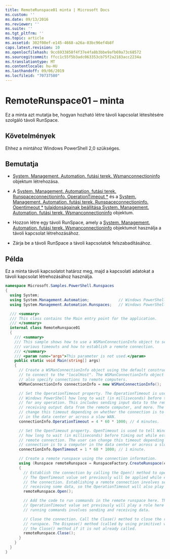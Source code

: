 ```yaml
---
title: RemoteRunspace01 minta | Microsoft Docs
ms.custom: ''
ms.date: 09/13/2016
ms.reviewer: ''
ms.suite: ''
ms.tgt_pltfrm: ''
ms.topic: article
ms.assetid: 302f00ef-e145-4668-a26a-03bc96ef4b8f
caps.latest.revision: 10
ms.openlocfilehash: 9cc6933858f4f37e4fa8b3bbe9afb69a73c68572
ms.sourcegitcommit: ffcc1c55f5b3adc063353cb75f2a2183acc2234a
ms.translationtype: MT
ms.contentlocale: hu-HU
ms.lasthandoff: 09/06/2019
ms.locfileid: "70737580"
---
```

# <a name="remoterunspace01-sample"></a>RemoteRunspace01 – minta

Ez a minta azt mutatja be, hogyan hozható létre távoli kapcsolat létesítésére szolgáló távoli RunSpace.

## <a name="requirements"></a>Követelmények

 Ehhez a mintához Windows PowerShell 2,0 szükséges.

## <a name="demonstrates"></a>Bemutatja

- [System. Management. Automation. futási terek. Wsmanconnectioninfo](/dotnet/api/System.Management.Automation.Runspaces.WSManConnectionInfo) objektum létrehozása.

- A [System. Management. Automation. futási terek. Runspaceconnectioninfo. OperationTimeout *](/dotnet/api/System.Management.Automation.Runspaces.RunspaceConnectionInfo.OperationTimeout) és a [System. Management. Automation. futási terek. Runspaceconnectioninfo. Opentimeout *](/dotnet/api/System.Management.Automation.Runspaces.RunspaceConnectionInfo.OpenTimeout) [tulajdonságainak beállítása System. Management. Automation. futási terek. Wsmanconnectioninfo](/dotnet/api/System.Management.Automation.Runspaces.WSManConnectionInfo) objektum.

- Hozzon létre egy távoli RunSpace, amely a [System. Management. Automation. futási terek. Wsmanconnectioninfo](/dotnet/api/System.Management.Automation.Runspaces.WSManConnectionInfo) objektumot használja a távoli kapcsolat létrehozásához.

- Zárja be a távoli RunSpace a távoli kapcsolatok felszabadításához.

## <a name="example"></a>Példa

Ez a minta távoli kapcsolatot határoz meg, majd a kapcsolati adatokat a távoli kapcsolat létrehozásához használja.

```csharp
namespace Microsoft.Samples.PowerShell.Runspaces
{
  using System;
  using System.Management.Automation;             // Windows PowerShell namespace.
  using System.Management.Automation.Runspaces;   // Windows PowerShell namespace.

  /// <summary>
  /// This class contains the Main entry point for the application.
  /// </summary>
  internal class RemoteRunspace01
  {
    /// <summary>
    /// This sample shows how to use a WSManConnectionInfo object to set
    /// various timeouts and how to establish a remote connection.
    /// </summary>
    /// <param name="args">This parameter is not used.</param>
    public static void Main(string[] args)
    {
      // Create a WSManConnectionInfo object using the default constructor
      // to connect to the "localHost". The WSManConnectionInfo object can
      // also specify connections to remote computers.
      WSManConnectionInfo connectionInfo = new WSManConnectionInfo();

      // Set the OperationTimeout property. The OperationTimeout is used to tell
      // Windows PowerShell how long to wait (in milliseconds) before timing out
      // for any operation. This includes sending input data to the remote computer,
      // receiving output data from the remote computer, and more. The user can
      // change this timeout depending on whether the connection is to a computer
      // in the data center or across a slow WAN.
      connectionInfo.OperationTimeout = 4 * 60 * 1000; // 4 minutes.

      // Set the OpenTimeout property. OpenTimeout is used to tell Windows PowerShell
      // how long to wait (in milliseconds) before timing out while establishing a
      // remote connection. The user can change this timeout depending on whether the
      // connection is to a computer in the data center or across a slow WAN.
      connectionInfo.OpenTimeout = 1 * 60 * 1000; // 1 minute.

      // Create a remote runspace using the connection information.
      using (Runspace remoteRunspace = RunspaceFactory.CreateRunspace(connectionInfo))
      {
        // Establish the connection by calling the Open() method to open the runspace.
        // The OpenTimeout value set previously will be applied while establishing
        // the connection. Establishing a remote connection involves sending and
        // receiving some data, so the OperationTimeout will also play a role in this process.
        remoteRunspace.Open();

        // Add the code to run commands in the remote runspace here. The
        // OperationTimeout value set previously will play a role here because
        // running commands involves sending and receiving data.

        // Close the connection. Call the Close() method to close the remote
        // runspace. The Dispose() method (called by using primitive) will call
        // the Close() method if it is not already called.
        remoteRunspace.Close();
      }
    }
  }
}
```
